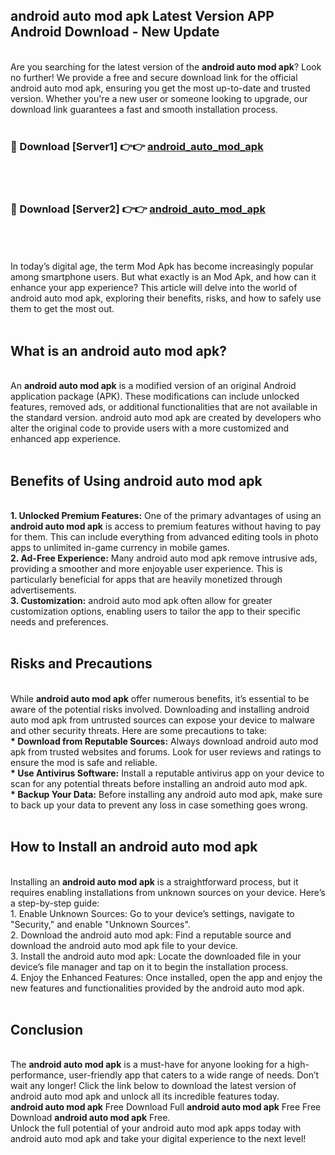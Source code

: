 ## android auto mod apk Latest Version APP Android Download - New Update
<br>
Are you searching for the latest version of the <strong>android auto mod apk</strong>? Look no further! We provide a free and secure download link for the official android auto mod apk, ensuring you get the most up-to-date and trusted version. Whether you're a new user or someone looking to upgrade, our download link guarantees a fast and smooth installation process.
<br>
<br>
<h3>🔴 Download [Server1] 👉👉 <a href="https://modyolo.store/android+auto+mod+apk">android_auto_mod_apk</a></h3><br>
<br>
<h3>🔴 Download [Server2] 👉👉 <a href="https://modyolo.store/android+auto+mod+apk">android_auto_mod_apk</a></h3><br>
<br>
<br>
In today’s digital age, the term Mod Apk has become increasingly popular among smartphone users. But what exactly is an Mod Apk, and how can it enhance your app experience? This article will delve into the world of android auto mod apk, exploring their benefits, risks, and how to safely use them to get the most out.
<br>
<br>
<h2>What is an android auto mod apk?</h2>
<br>
An <strong>android auto mod apk</strong> is a modified version of an original Android application package (APK). These modifications can include unlocked features, removed ads, or additional functionalities that are not available in the standard version. android auto mod apk are created by developers who alter the original code to provide users with a more customized and enhanced app experience.
<br>
<br>
<h2>Benefits of Using android auto mod apk</h2>
<br>
<strong> 1. Unlocked Premium Features:</strong> One of the primary advantages of using an <strong>android auto mod apk</strong> is access to premium features without having to pay for them. This can include everything from advanced editing tools in photo apps to unlimited in-game currency in mobile games.
<br>
<strong> 2. Ad-Free Experience:</strong> Many android auto mod apk remove intrusive ads, providing a smoother and more enjoyable user experience. This is particularly beneficial for apps that are heavily monetized through advertisements.
<br>
<strong> 3. Customization:</strong> android auto mod apk often allow for greater customization options, enabling users to tailor the app to their specific needs and preferences.
<br>
<br>
<h2>Risks and Precautions</h2>
<br>
While <strong>android auto mod apk</strong> offer numerous benefits, it’s essential to be aware of the potential risks involved. Downloading and installing android auto mod apk from untrusted sources can expose your device to malware and other security threats. Here are some precautions to take:
<br>
<strong> * Download from Reputable Sources:</strong> Always download android auto mod apk from trusted websites and forums. Look for user reviews and ratings to ensure the mod is safe and reliable.
<br>
<strong> * Use Antivirus Software:</strong> Install a reputable antivirus app on your device to scan for any potential threats before installing an android auto mod apk.
<br>
<strong> * Backup Your Data:</strong> Before installing any android auto mod apk, make sure to back up your data to prevent any loss in case something goes wrong.
<br>
<br>
<h2>How to Install an android auto mod apk</h2>
<br>
Installing an <strong>android auto mod apk</strong> is a straightforward process, but it requires enabling installations from unknown sources on your device. Here’s a step-by-step guide:
<br>
 1. Enable Unknown Sources: Go to your device’s settings, navigate to "Security," and enable "Unknown Sources".
<br>
 2. Download the android auto mod apk: Find a reputable source and download the android auto mod apk file to your device.
<br>
 3. Install the android auto mod apk: Locate the downloaded file in your device’s file manager and tap on it to begin the installation process.
<br>
 4. Enjoy the Enhanced Features: Once installed, open the app and enjoy the new features and functionalities provided by the android auto mod apk.
<br>
<br>
<h2><strong>Conclusion</strong></h2>
<br>
The <strong>android auto mod apk</strong> is a must-have for anyone looking for a high-performance, user-friendly app that caters to a wide range of needs. Don’t wait any longer! Click the link below to download the latest version of android auto mod apk and unlock all its incredible features today.
<br>
<strong>android auto mod apk</strong> Free Download Full <strong>android auto mod apk</strong> Free Free Download <strong>android auto mod apk</strong> Free.
<br>
Unlock the full potential of your android auto mod apk apps today with android auto mod apk and take your digital experience to the next level!